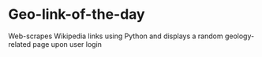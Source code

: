 # Geo-link-of-the-day
Web-scrapes Wikipedia links using Python and displays a random geology-related page upon user login 
